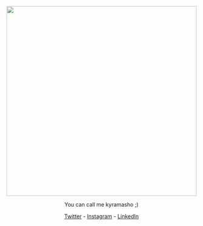 <p align = "center">
  <img src = "https://media.tenor.com/uuVoKj5YhYQAAAAC/fate-grand-order-fate-zero.gif" width="500">
</p>

<p align = "center">You can call me kyramasho ;)</p>

<p align = "center">
  <a href="https://twitter.com/aldinpramudya" target="_blank">Twitter</a>
  - <a href="https://instagram.com/aldin.pramudya" target="_blank">Instagram</a>
  - <a href="https://www.linkedin.com/in/aldin-ariel-pramudya-832037238/" target="_blank">LinkedIn</a>
</p>
